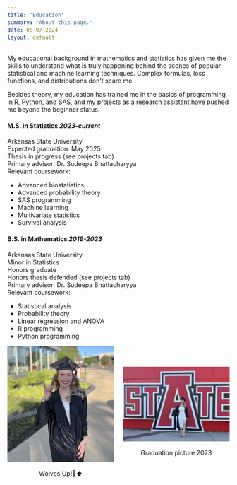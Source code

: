 ```yaml
---
title: "Education"
summary: "About this page."
date: 08-07-2024
layout: default
---
```



My educational background in mathematics and statistics has given me the skills to understand what is truly happening behind the scenes of popular statistical and machine learning techniques. Complex formulas, loss functions, and distributions don't scare me.  

   
Besides theory, my education has trained me in the basics of programming in R, Python, and SAS, and my projects as a research assistant have pushed me beyond the beginner status. 



#### M.S. in Statistics *2023-current*
Arkansas State University  
Expected graduation: May 2025  
Thesis in progress (see projects tab)   
Primary advisor: Dr. Sudeepa Bhattacharyya  
Relevant coursework:
  - Advanced biostatistics
  - Advanced probability theory
  - SAS programming
  - Machine learning
  - Multivariate statistics
  - Survival analysis


#### B.S. in Mathematics *2019-2023*
Arkansas State University  
Minor in Statistics  
Honors graduate  
Honors thesis defended (see projects tab)   
Primary advisor: Dr. Sudeepa Bhattacharyya  
Relevant coursework:
- Statistical analysis
- Probability theory
- Linear regression and ANOVA
- R programming
- Python programming


<div style="display: flex; justify-content: space-between; align-items: center;">
  <div style="text-align: center; margin-right: 10px;">
    <img src="assets/images/IMG_4766.jpeg" alt="Johnna Berryhill Graduation" title="Johnna Berryhill Graduation" style="width:300px;">
    <p>Wolves Up!🐺⬆️</p>
  </div>
  <div style="text-align: center; margin-left: 10px;">
    <img src="assets/images/IMG_4746.jpeg" alt="Johnna Berryhill Graduation2" title="Johnna Berryhill Graduation2" style="width:300px;">
    <p>Graduation picture 2023</p>
  </div>
</div>

